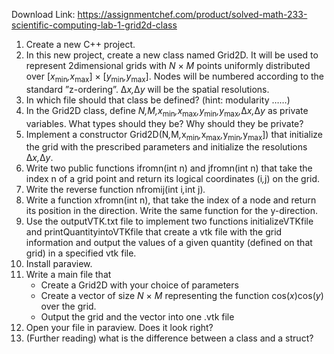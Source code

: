 Download Link: https://assignmentchef.com/product/solved-math-233-scientific-computing-lab-1-grid2d-class
<br>
<ol>

 <li>Create a new C++ project.</li>

 <li>In this new project, create a new class named Grid2D. It will be used to represent 2dimensional grids with <em>N </em>× <em>M </em>points uniformly distributed over [<em>x</em><sub>min</sub><em>,x</em><sub>max</sub>] × [<em>y</em><sub>min</sub><em>,y</em><sub>max</sub>]. Nodes will be numbered according to the standard ”z-ordering”. ∆<em>x,</em>∆<em>y </em>will be the spatial resolutions.</li>

 <li>In which file should that class be defined? (hint: modularity ……)</li>

 <li>In the Grid2D class, define <em>N,M,x</em><sub>min</sub><em>,x</em><sub>max</sub><em>,y</em><sub>min</sub><em>,y</em><sub>max</sub><em>,</em>∆<em>x,</em>∆<em>y </em>as private variables. What types should they be? Why should they be private?</li>

 <li>Implement a constructor Grid2D(N<em>,</em>M<em>,</em>x<sub>min</sub><em>,</em>x<sub>max</sub><em>,</em>y<sub>min</sub><em>,</em>y<sub>max</sub>]) that initialize the grid with the prescribed parameters and initialize the resolutions ∆<em>x,</em>∆<em>y</em>.</li>

 <li>Write two public functions ifromn(int n) and jfromn(int n) that take the index n of a grid point and return its logical coordinates (i<em>,</em>j) on the grid.</li>

 <li>Write the reverse function nfromij(int i<em>,</em>int j)<em>.</em></li>

 <li>Write a function xfromn(int n), that take the index of a node and return its position in the direction. Write the same function for the y-direction.</li>

 <li>Use the outputVTK<em>.</em>txt file to implement two functions initializeVTKfile and printQuantityintoVTKfile that create a vtk file with the grid information and output the values of a given quantity (defined on that grid) in a specified vtk file.</li>

 <li>Install paraview.</li>

 <li>Write a main file that

  <ul>

   <li>Create a Grid2D with your choice of parameters</li>

   <li>Create a vector of size <em>N </em>× <em>M </em>representing the function cos(<em>x</em>)cos(<em>y</em>) over the grid.</li>

   <li>Output the grid and the vector into one .vtk file</li>

  </ul></li>

 <li>Open your file in paraview. Does it look right?</li>

 <li>(Further reading) what is the difference between a class and a struct?</li>

</ol>
